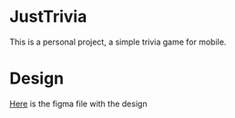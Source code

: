 # JustTrivia
This is a personal project, a simple trivia game for mobile.

# Design
[Here](https://www.figma.com/file/o5TlVD3ZoELNXIguHAQpN1/Trivia-Game?type=design&node-id=0-1&mode=design) is the figma file with the design
